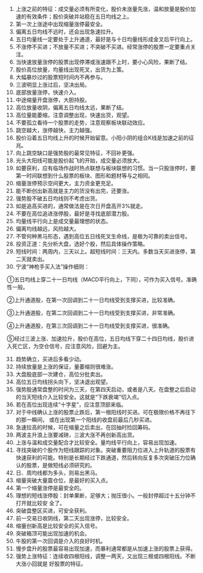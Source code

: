 1. 上涨之前的特征：成交量必须有所变化，股价未涨量先涨，温和放量是股价加速的有效条件；股价突破并站稳在五日均线之上。
2. 第一次上涨途中出现缩量涨停最安全。
3. 偏离五日均线不远时，还会出现急速拉升。
4. 五日均量线一定要处于上升通道，最好是与十日均量线形成金叉后平行向上。
5. 不涨停不买进；不放量不买进；不突破不买进。经常涨停的股票一定要重点关注。
6. 当快速放量涨停的股票出现停滞或涨速跟不上时，要小心风险，果断了结。
7. 股价高位放量，均量线出现死叉，出货为上策。
8. 大幅暴炒过的股票短时间内不再参与。
9. 三波明显上涨过后，坚决出局。
10. 底部放量涨停，快速介入。
11. 中途缩量开盘涨停，大胆持股。
12. 高位放量收阴，偏离五日均线太远，果断了结。
13. 高位量能萎缩，注意调整出现，快速出货，观望。
14. 不要孤立看待一个股票的走势，注意观察板块联动效应。
15. 跳空越大，涨停越快，主力越强。
16. 股价沿着五日均线上升的时候开始留意。小阳小阴的组合K线是加速之前的征兆。
17. 向上跳空缺口是强势股的最常见特征，不回补更强。
18. 光头大阳线可能是股价起飞的开始，成交量必须放大。
19. 如要获利，应有临场作战时热点联想与板块联想的习惯。当一只股涨停时，要第一时间联想到什么股票的板块、图形和题材等与之相同。
20. 缩量涨停预示空间更大，主力资金更充足。
21. 能不断创出新高就是主力的货没有出完，还要涨。
22. 强势股不破五日均线则不考虑出货。
23. 如是追高买进的，通常做法是在次日开盘高开3%就走。
24. 不要在高位追进涨停股，最好是寻找底部潜力股。
25. 均量线平行向上是成交量最理想的状态。
26. 偏离均线越远，风险越大。
27. 不管何种黑马形态，遇到高位五日线死叉生命线，是极为可靠的卖出信号。
28. 投资正道：先分析大盘，选好个股，然后具体操作策略。
29. 短线时间：两周内，三天以上。超短线时间：三天内。多数当天买进涨停，第二天就卖出。
30. 宁波“神枪手买入法”操作细则：

①五日均线上穿二十一日均线（MACD平行向上，下同），可作为买入信号。准确性一般。

②上升通道股，在第一次回调到二十一日均线受到支撑买进，比较准确。

③上升通道股，在第二次回调到二十一日均线受到支撑买进，非常准确。

④上升通道股，在第三次回调到二十一日均线受到支撑买进，很准确。

⑤经过三波上涨、加速拉升，股价在高位，五日均线下穿二十四日均线，股价进入死亡区，为空仓信号，应注意风险，回避为主。

31. 趋势确立，买进后多看少动。
32. 持续放量是上涨的保证，量萎缩则很难涨。
33. 大盘股底部一次建仓，高位分批卖出。
34. 高位五日均线拐头向下，坚决退出观望。
35. 强势股通常盘整的时间为三天，在第四天启动，或者是八天。在盘整之后启动的当天短线介入比较安全。这就是“下跌衰竭”切入点。
36. 若在高位出现连续“十字星”，应注意顶部来临。
37. 对于中线确认上涨的股票止跌后，第一根阳线时买进。可在极限价格不再往下的那一瞬间， 或在出现第一个阳线的收盘前最后几秒买进。 
38. 急速拉高的时候，可在缩量之后卖出，在回抽时捡回筹码。
39. 两波主升浪上涨要减磅，三波大涨不再创新高出货。
40. 上涨与温和成交量配合才比较安全。量均线平行向上，容易出现加速。
41. 寻找突破的个股作为短线跟踪的对象。突破重要阻力位进入上升轨道的股票有快速获利的可能。特别是长期经过下跌通道，然后转向反复多次突破压力位确认的股票，是做短线必须研究的。
42. 日、周均线都为多头，则易出黑马。
43. 缩量突破大量震仓位，是最好的买入点。
44. 第一个缩量涨停是最安全的。
45. 理想的短线涨停股：封单果断，足够大；抛压很小。一般封停超过十五分钟不打开就比较安 全了。
46. 突破盘整区买进，可安全获利。
47. 前一交易日收阴线，第二天出现涨停，比较安全。
48. 缩量创新高是比较安全的买入信号。
49. 突破箱顶可能出现加速的机会。
50. 牛股的第一次回调是介入的良好时机。
51. 慢步盘升的股票最容易出现加速，而暴利通常都是从加速上涨的股票上获得。
52. 强势上涨特征：连续收四根阳线，调整一两天，又出现三根或四根阳线。不断大涨小回就是 好股票的特征。